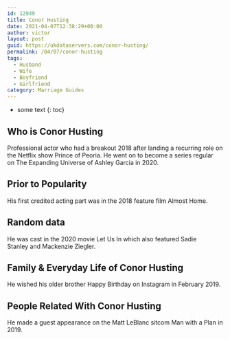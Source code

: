 ```yaml
---
id: 12949
title: Conor Husting
date: 2021-04-07T12:38:29+00:00
author: victor
layout: post
guid: https://ukdataservers.com/conor-husting/
permalink: /04/07/conor-husting
tags:
  - Husband
  - Wife
  - Boyfriend
  - Girlfriend
category: Marriage Guides
---
```


* some text
{: toc}


## Who is Conor Husting



Professional actor who had a breakout 2018 after landing a recurring role on the Netflix show Prince of Peoria. He went on to become a series regular on The Expanding Universe of Ashley Garcia in 2020.

                
                
                
## Prior to Popularity



His first credited acting part was in the 2018 feature film Almost Home.

                
                
                
## Random data



He was cast in the 2020 movie Let Us In which also featured Sadie Stanley and Mackenzie Ziegler.

                
                
                
## Family & Everyday Life of Conor Husting



He wished his older brother Happy Birthday on Instagram in February 2019.

                
                
                
## People Related With Conor Husting



He made a guest appearance on the Matt LeBlanc sitcom Man with a Plan in 2019.

                
              
            
          
          
          